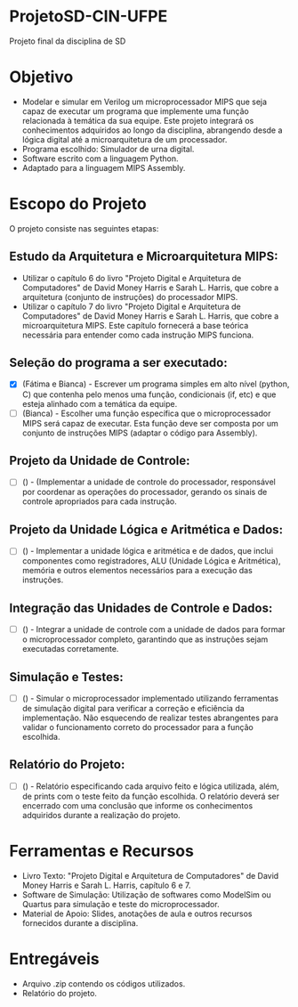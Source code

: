# ProjetoSD-CIN-UFPE
Projeto final da disciplina de SD

# Objetivo
- Modelar e simular em Verilog um microprocessador MIPS que seja capaz de executar um programa que implemente uma função relacionada à temática da sua equipe. Este projeto integrará os conhecimentos adquiridos ao longo da disciplina, abrangendo desde a lógica digital até a microarquitetura de um processador.
- Programa escolhido: Simulador de urna digital.
- Software escrito com a linguagem Python.
- Adaptado para a linguagem MIPS Assembly.

# Escopo do Projeto
O projeto consiste nas seguintes etapas:

## Estudo da Arquitetura e Microarquitetura MIPS:
- Utilizar o capítulo 6 do livro "Projeto Digital e Arquitetura de Computadores" de David Money Harris e Sarah L. Harris, que cobre a arquitetura (conjunto de instruções) do processador MIPS.
- Utilizar o capítulo 7 do livro "Projeto Digital e Arquitetura de Computadores" de David Money Harris e Sarah L. Harris, que cobre a microarquitetura MIPS. Este capítulo fornecerá a base teórica necessária para entender como cada instrução MIPS funciona.

## Seleção do programa a ser executado:
- [x] (Fátima e Bianca) - Escrever um programa simples em alto nível (python, C) que contenha pelo menos uma função, condicionais (if, etc) e que esteja alinhado com a temática da equipe.
- [ ] (Bianca) - Escolher uma função específica que o microprocessador MIPS será capaz de executar. Esta função deve ser composta por um conjunto de instruções MIPS (adaptar o código para Assembly).

## Projeto da Unidade de Controle:
- [ ] () - (Implementar a unidade de controle do processador, responsável por coordenar as operações do processador, gerando os sinais de controle apropriados para cada instrução.

## Projeto da Unidade Lógica e Aritmética e Dados:
- [ ] () - Implementar a unidade lógica e aritmética e de dados, que inclui componentes como registradores, ALU (Unidade Lógica e Aritmética), memória e outros elementos necessários para a execução das instruções.

## Integração das Unidades de Controle e Dados:
- [ ] () - Integrar a unidade de controle com a unidade de dados para formar o microprocessador completo, garantindo que as instruções sejam executadas corretamente.

## Simulação e Testes:
- [ ] () - Simular o microprocessador implementado utilizando ferramentas de simulação digital para verificar a correção e eficiência da implementação. Não esquecendo de realizar testes abrangentes para validar o funcionamento correto do processador para a função escolhida.

## Relatório do Projeto:
- [ ] () - Relatório especificando cada arquivo feito e lógica utilizada, além, de prints com o teste feito da função escolhida. O relatório deverá ser encerrado com uma conclusão que informe os conhecimentos adquiridos durante a realização do projeto.

# Ferramentas e Recursos
  * Livro Texto: "Projeto Digital e Arquitetura de Computadores" de David Money Harris e Sarah L. Harris, capítulo 6 e 7.
  * Software de Simulação: Utilização de softwares como ModelSim ou Quartus para simulação e teste do microprocessador.
  * Material de Apoio: Slides, anotações de aula e outros recursos fornecidos durante a disciplina.

# Entregáveis
- Arquivo .zip contendo os códigos utilizados.
- Relatório do projeto.
